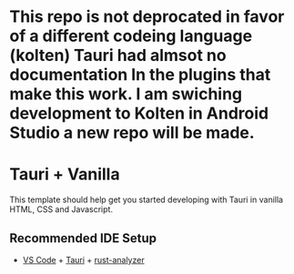 
# This repo is not deprocated in favor of a different codeing language (kolten) Tauri had almsot no documentation ln the plugins that make this work. I am swiching development to Kolten in Android Studio a new repo will be made.





# Tauri + Vanilla

This template should help get you started developing with Tauri in vanilla HTML, CSS and Javascript.

## Recommended IDE Setup

- [VS Code](https://code.visualstudio.com/) + [Tauri](https://marketplace.visualstudio.com/items?itemName=tauri-apps.tauri-vscode) + [rust-analyzer](https://marketplace.visualstudio.com/items?itemName=rust-lang.rust-analyzer)

